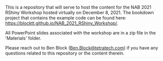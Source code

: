 This is a repository that will serve to host the content for the NAB 2021 RShiny Workshop hosted virtually on December 8, 2021. The bookdown project that contains the example code can be found here: https://blocktt.github.io/NAB_2021_RShiny_Workshop/.

All PowerPoint slides associated with the workshop are in a zip file in the 'Materials' folder.

Please reach out to Ben Block (Ben.Block@tetratech.com) if you have any questions related to this repository or the content therein.

